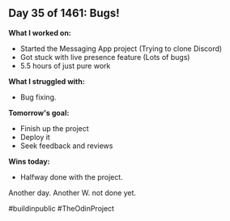 ## Day 35 of 1461: Bugs!

**What I worked on:**
- Started the Messaging App project (Trying to clone Discord)
- Got stuck with live presence feature (Lots of bugs)
- 5.5 hours of just pure work

**What I struggled with:**
- Bug fixing.

**Tomorrow's goal:**
- Finish up the project
- Deploy it
- Seek feedback and reviews

**Wins today:**
- Halfway done with the project.

Another day. Another W. not done yet.

#buildinpublic #TheOdinProject
